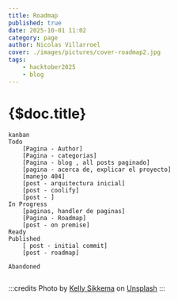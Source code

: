 ```yaml
---
title: Roadmap
published: true
date: 2025-10-01 11:02
category: page
author: Nicolas Villarroel
cover: ./images/pictures/cover-roadmap2.jpg
tags:
    - hacktober2025
    - blog
---
```


# {$doc.title}




```mermaid
kanban
Todo
	[Pagina - Author]
    [Pagina - categorias]
    [Pagina - blog , all posts paginado]
    [pagina - acerca de, explicar el proyecto]
	[manejo 404]
	[post - arquitectura inicial]
	[post - coolify]
	[post - ]
In Progress
    [paginas, handler de paginas]
	[Pagina - Roadmap]
	[post - on premise]
Ready
Published
	[ post - initial commit]
	[post - roadmap]
	
Abandoned
    
```


:::credits
Photo by [Kelly Sikkema](https://unsplash.com/@kellysikkema?utm_content=creditCopyText&utm_medium=referral&utm_source=unsplash) on [Unsplash](https://unsplash.com/photos/yellow-click-pen-on-white-printer-paper-gcHFXsdcmJE?utm_content=creditCopyText&utm_medium=referral&utm_source=unsplash)
:::



